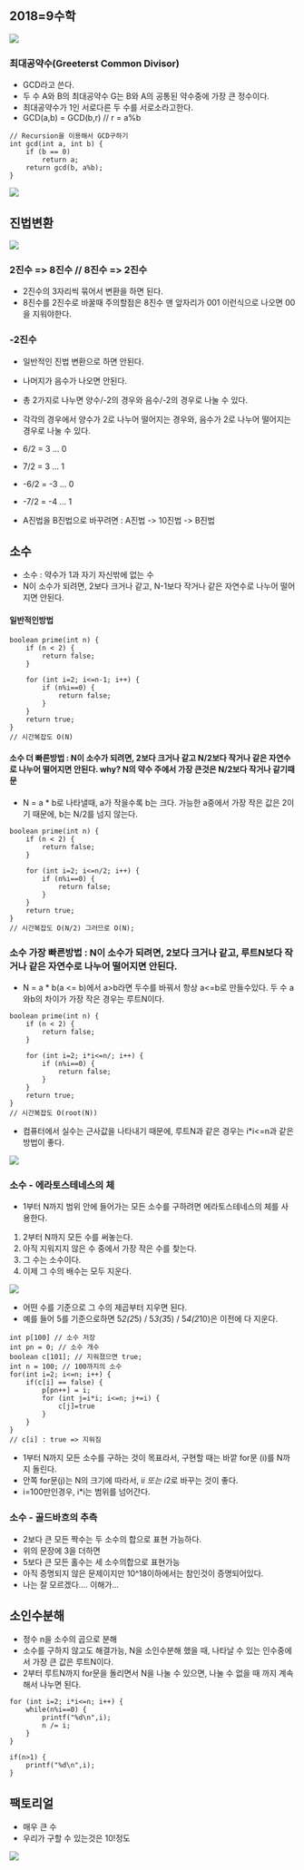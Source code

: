 2018=9수학
--

![](/Users/jaeyeonkim/Desktop/baekjoon/4강수학/math1.png)

### 최대공약수(Greeterst Common Divisor)

- GCD라고 쓴다.
- 두 수 A와 B의 최대공약수 G는 B와 A의 공통된 약수중에 가장 큰 정수이다.
-  최대공약수가 1인 서로다른 두 수를 서로소라고한다.
- GCD(a,b) = GCD(b,r) // r = a%b

```
// Recursion을 이용해서 GCD구하기
int gcd(int a, int b) {
	if (b == 0)
    	return a;
    return gcd(b, a%b);
} 
```

![](/Users/jaeyeonkim/Desktop/baekjoon/4강수학/math2.png)


## 진법변환

![](/Users/jaeyeonkim/Desktop/baekjoon/4강수학/convension.png)

### 2진수 => 8진수 // 8진수 => 2진수

- 2진수의 3자리씩 묶어서 변환을 하면 된다.
- 8진수를 2진수로 바꿀때 주의할점은 8진수 맨 앞자리가 001 이런식으로 나오면 00을 지워야한다.

### -2진수

- 일반적인 진법 변환으로 하면 안된다.
- 나머지가 음수가 나오면 안된다.
- 총 2가지로 나누면 양수/-2의 경우와 음수/-2의 경우로 나눌 수 있다.
- 각각의 경우에서 양수가 2로 나누어 떨어지는 경우와, 음수가 2로 나누어 떨어지는 경우로 나눌 수 있다.
- 6/2 = 3 ... 0
- 7/2 = 3 ... 1
- -6/2 = -3 ... 0
- -7/2 = -4 ... 1

- A진법을 B진법으로 바꾸려면 : A진법 -> 10진법 -> B진법


## 소수

- 소수 : 약수가 1과 자기 자신밖에 없는 수
- N이 소수가 되려면, 2보다 크거나 같고, N-1보다 작거나 같은 자연수로 나누어 떨어지면 안된다.

#### 일반적인방법
```
boolean prime(int n) {
	if (n < 2) {
    	return false;
    }
    
    for (int i=2; i<=n-1; i++) {
    	if (n%i==0) {
        	return false;
        }
    }
    return true;
}
// 시간복잡도 O(N)
```

#### 소수 더 빠른방법 : N이 소수가 되려면, 2보다 크거나 같고 N/2보다 작거나 같은 자연수로 나누어 떨어지면 안된다. why? N의 약수 주에서 가장 큰것은 N/2보다 작거나 같기때문

- N = a * b로 나타낼때, a가 작을수록 b는 크다. 가능한 a중에서 가장 작은 값은 2이기 때문에, b는 N/2를 넘지 않는다.

```
boolean prime(int n) {
	if (n < 2) {
    	return false;
    }
    
    for (int i=2; i<=n/2; i++) {
    	if (n%i==0) {
        	return false;
        }
    }
    return true;
}
// 시간복잡도 O(N/2) 그러므로 O(N);
```

### 소수 가장 빠른방법 : N이 소수가 되려면, 2보다 크거나 같고, 루트N보다 작거나 같은 자연수로 나누어 떨어지면 안된다.

- N = a * b(a <= b)에서 a>b라면 두수를 바꿔서 항상 a<=b로 만들수있다. 두 수 a와b의 차이가 가장 작은 경우는 루트N이다.


```
boolean prime(int n) {
	if (n < 2) {
    	return false;
    }
    
    for (int i=2; i*i<=n/; i++) {
    	if (n%i==0) {
        	return false;
        }
    }
    return true;
}
// 시간복잡도 O(root(N))
```

- 컴퓨터에서 실수는 근사값을 나타내기 때문에, 루트N과 같은 경우는 i*i<=n과 같은 방법이 좋다.

![](/Users/jaeyeonkim/Desktop/baekjoon/4강수학/math3.png)

### 소수 - 에라토스테네스의 체

- 1부터 N까지 범위 안에 들어가는 모든 소수를 구하려면 에라토스테네스의 체를 사용한다.

1. 2부터 N까지 모든 수를 써놓는다.
2. 아직 지워지지 않은 수 중에서 가장 작은 수를 찾는다.
3. 그 수는 소수이다.
4. 이제 그 수의 배수는 모두 지운다.

![](/Users/jaeyeonkim/Desktop/baekjoon/4강수학/math4.png)

- 어떤 수를 기준으로 그 수의 제곱부터 지우면 된다.
- 예를 들어 5를 기준으로하면 5*2(2*5) / 5*3(3*5) / 5*4(2*10)은 이전에 다 지운다.

```
int p[100] // 소수 저장
int pn = 0; // 소수 개수
boolean c[101]; // 지워졌으면 true;
int n = 100; // 100까지의 소수
for(int i=2; i<=n; i++) {
	if(c[i] == false) {
    	p[pn++] = i;
        for (int j=i*i; i<=n; j+=i) {
        	c[j]=true
        }
    }
}
// c[i] : true => 지워짐
```
- 1부터 N까지 모든 소수를 구하는 것이 목표라서, 구현할 때는 바깥 for문 (i)를 N까지 돌린다.
- 안쪽 for문(j)는 N의 크기에 따라서, i*i 또는 i*2로 바꾸는 것이 좋다.
- i=100만인경우, i*i는 범위를 넘어간다.

### 소수 - 골드바흐의 추측

- 2보다 큰 모든 짝수는 두 소수의 합으로 표현 가능하다.
- 위의 문장에 3을 더하면
- 5보다 큰 모든 홀수는 세 소수의합으로 표현가능
- 아직 증명되지 않은 문제이지만 10^18이하에서는 참인것이 증명되어있다.
- 나는 잘 모르겠다.... 이해가...

## 소인수분해

- 정수 n을 소수의 곱으로 분해
- 소수를 구하지 않고도 해결가능, N을 소인수분해 했을 때, 나타날 수 있는 인수중에서 가장 큰 값은 루트N이다.
- 2부터 루트N까지 for문을 돌리면서 N을 나눌 수 있으면, 나눌 수 없을 때 까지 계속해서 나누면 된다.
```
for (int i=2; i*i<=n; i++) {
	while(n%i==0) {
    	printf("%d\n",i);
        n /= i;
    }
}

if(n>1) {
	printf("%d\n",i);
}
```

## 팩토리얼

- 매우 큰 수
- 우리가 구할 수 있는것은 10!정도

![](/Users/jaeyeonkim/Desktop/baekjoon/4강수학/math5.png)